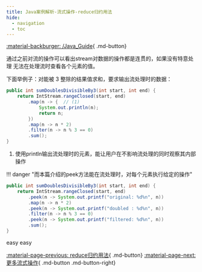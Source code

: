 ```yaml
---
title: Java案例解析-流式操作-reduce归约用法
hide:
  - navigation
  - toc
---
```


[:material-backburger: /Java_Guide](/Java_Guide/#五流式操作){ .md-button}

通过之前对流的操作可以看出stream对数据的操作都是连贯的，如果没有特意处理 无法在处理流时查看各个元素的值。

下面举例子：对能被 3 整除的结果值求和，要求输出流处理时的数据：
``` java linenums="1" title="1-1 程序将打印从 start（含）到 end（含）的数字，每行一个数字"
public int sumDoublesDivisibleBy3(int start, int end) {
    return IntStream.rangeClosed(start, end)
        .map(n -> {  // (1)
            System.out.println(n);
            return n;
        })
        .map(n -> n * 2)
        .filter(n -> n % 3 == 0)
        .sum();
}
```

1.  使用println输出流处理时的元素，能让用户在不影响流处理的同时观察其内部操作

!!! danger "而本篇介绍的peek方法能在流处理时，对每个元素执行给定的操作"

``` java linenums="1" title="1-2 peek用法"
public int sumDoublesDivisibleBy3(int start, int end) {
    return IntStream.rangeClosed(start, end)
        .peek(n -> System.out.printf("original: %d%n", n))
        .map(n -> n * 2)
        .peek(n -> System.out.printf("doubled : %d%n", n))
        .filter(n -> n % 3 == 0)
        .peek(n -> System.out.printf("filtered: %d%n", n))
        .sum();
}
```

easy easy

[:material-page-previous: reduce归约用法](stream_reduce.md){ .md-button}  [:material-page-next: 更多流式操作](stream_example.md){ .md-button .md-button-right}